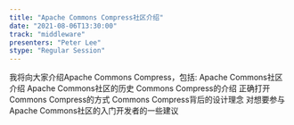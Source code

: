 ```yaml
---
title: "Apache Commons Compress社区介绍"
date: "2021-08-06T13:30:00" 
track: "middleware"
presenters: "Peter Lee"
stype: "Regular Session"
---
```

我将向大家介绍Apache Commons Compress，包括:
Apache Commons社区介绍
Apache Commons社区的历史
Commons Compress的介绍
正确打开Commons Compress的方式
Commons Compress背后的设计理念
对想要参与Apache Commons社区的入门开发者的一些建议